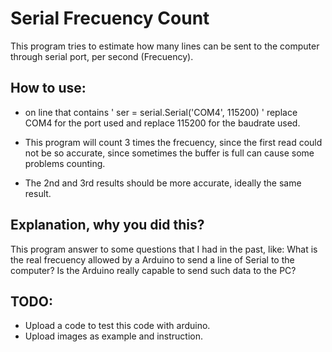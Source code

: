 # Serial Frecuency Count

This program tries to estimate how many lines can be sent to the computer through serial port, per second (Frecuency).

## How to use:
- on line that contains ' ser = serial.Serial('COM4', 115200) ' replace COM4 for the port used and replace 115200 for the baudrate used.

- This program will count 3 times the frecuency, since the first read could not be so accurate, since sometimes the buffer is full can cause some problems counting.

- The 2nd and 3rd results should be more accurate, ideally the same result.

## Explanation, why you did this?

This program answer to some questions that I had in the past, like:
What is the real frecuency allowed by a Arduino to send a line of Serial to the computer?
Is the Arduino really capable to send such data to the PC?


## TODO:

- Upload a code to test this code with arduino.
- Upload images as example and instruction.

